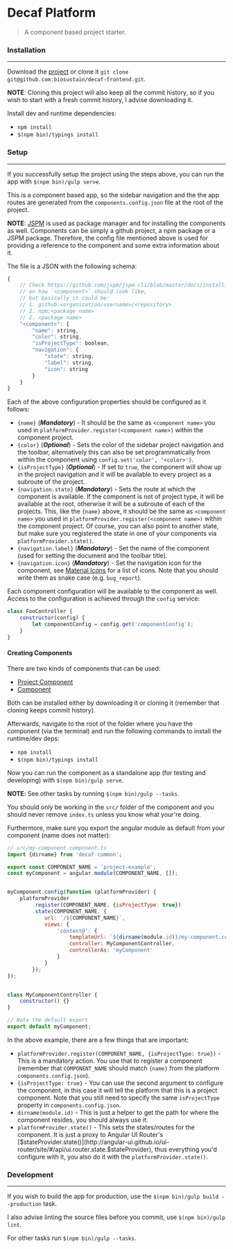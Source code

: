 # Decaf Platform
> A component based project starter.

### Installation
----------------
Download the [project](https://github.com/biosustain/decaf-frontend/archive/master.zip) or clone it `git clone git@github.com:biosustain/decaf-frontend.git`.

**NOTE**: Cloning this project will also keep all the commit history, so if you wish to start with a fresh commit history, I advise downloading it.

Install dev and runtime dependencies:
* `npm install`
* `$(npm bin)/typings install`


### Setup
---------
If you successfully setup the project using the steps above, you can run the app with `$(npm bin)/gulp serve`.

This is a component based app, so the sidebar navigation and the the app routes are generated from the `components.config.json` file at the root of the project.

**NOTE**: [JSPM](http://jspm.io/0.17-beta-guide/index.html) is used as package manager and for installing the components as well. Components can be simply a github project, a npm package or a JSPM package.
Therefore, the config file mentioned above is used for providing a reference to the component and some extra information about it. 

The file is a JSON with the following schema:
```js
{
    // Check https://github.com/jspm/jspm-cli/blob/master/docs/installing-packages.md
    // on how `<component>` should look like,
    // but basically it could be:
    // 1. github:<organization/username>/<repository>
    // 2. npm:<package name>
    // 2. <package name>
	"<component>": {
		"name": string,
		"color": string, 
		"isProjectType": boolean,
		"navigation": {
			"state": string, 
			"label": string,
			"icon": string 
		}
	}
}
```

Each of the above configuration properties should be configured as it follows:
* `{name}` (***Mandatory***) - It should be the same as `<component name>` you used in `platformProvider.register(<component name>)` within the component project.
* `{color}` (***Optional***) - Sets the color of the sidebar project navigation and the toolbar, alternatively this can also be set programmatically from within the component using `config.set('color', '<color>')`.
* `{isProjectType}` (***Optional***) - If set to `true`, the component will show up in the project navigation and it will be available to every project as a subroute of the project.
* `{navigation.state}` (***Mandatory***) - Sets the route at which the component is available.
If the component is not of project type, it will be available at the root, otherwise it will be a subroute of each of the projects.
This, like the `{name}` above, it should be the same as `<component name>` you used in `platformProvider.register(<component name>)` within the component project.
Of course, you can also point to another state, but make sure you registered the state in one of your components via `platformProvider.state()`.
* `{navigation.label}` (***Mandatory***) - Set the name of the component (used for setting the document and the toolbar title).
* `{navigation.icon}` (***Mandatory***) - Set the navigation icon for the component, see [Material Icons](https://design.google.com/icons/) for a list of icons.
Note that you should write them as snake case (e.g. `bug_report`).

Each component configuration will be available to the component as well. Access to the configuration is achieved through the `config` service:
```js
class FooController {
    constructor(config) {
        let componentConfig = config.get('componentConfig');
    }
}
```


#### Creating Components
There are two kinds of components that can be used:
* [Project Component](https://github.com/biosustain/decaf-frontend-project-module-example)
* [Component](https://github.com/biosustain/decaf-frontend-module-example)

Both can be installed either by downloading it or cloning it (remember that cloning keeps commit history).

Afterwards, navigate to the root of the folder where you have the component (via the terminal) and run the following commands to install the runtime/dev deps:
* `npm install`
* `$(npm bin)/typings install`

Now you can run the component as a standalone app (for testing and developing) with `$(npm bin)/gulp serve`.

**NOTE**: See other tasks by running `$(npm bin)/gulp --tasks`.

You should only be working in the `src/` folder of the component and you should never remove `index.ts` unless you know what your're doing.

Furthermore, make sure you export the angular module as default from your component (name does not matter):
```js
// src/my-component.component.ts
import {dirname} from 'decaf-common';

export const COMPONENT_NAME = 'project-example';
const myComponent = angular.module(COMPONENT_NAME, []);


myComponent.config(function (platformProvider) {
	platformProvider
		.register(COMPONENT_NAME, {isProjectType: true})
		.state(COMPONENT_NAME, {
			url: `/${COMPONENT_NAME}`,
			views: {
				'content@': {
					templateUrl: `${dirname(module.id)}/my-component.component.html`,
					controller: MyComponentController,
					controllerAs: 'myComponent'
				}
			}
		});
});


class MyComponentController {
	constructor() {}
}

// Note the default export
export default myComponent;
```

In the above example, there are a few things that are important:
* `platformProvider.register(COMPONENT_NAME, {isProjectType: true})` - This is a mandatory action.
You use that to register a component (remember that `COMPONENT_NAME` should match `{name}` from the platform `components.config.json`).
* `{isProjectType: true}` - You can use the second argument to configure the component, in this case it will tell the platform that this is a project component.
Note that you still need to specify the same `isProjectType` property in `components.config.json`.
* `dirname(module.id)` - This is just a helper to get the path for where the component resides, you should always use it.
* `platformProvider.state()` - This sets the states/routes for the component.
It is just a proxy to Angular UI Router's [$stateProvider.state()](http://angular-ui.github.io/ui-router/site/#/api/ui.router.state.$stateProvider), thus everything you'd configure with it, you also do it with the `platformProvider.state()`.


### Development
---------------
If you wish to build the app for production, use the `$(npm bin)/gulp build --production` task.

I also advise linting the source files before you commit, use `$(npm bin)/gulp lint`.

For other tasks run `$(npm bin)/gulp --tasks`.
